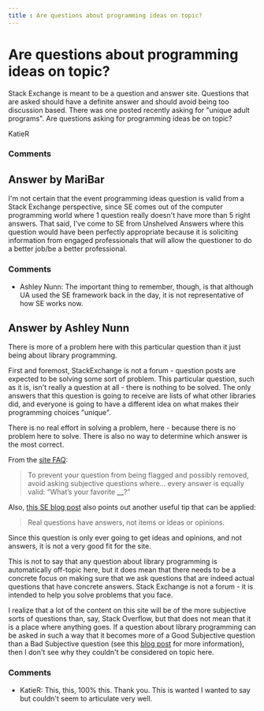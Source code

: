 ```yaml
---
title : Are questions about programming ideas on topic?
---
```

Are questions about programming ideas on topic?
=====================
Stack Exchange is meant to be a question and answer site. Questions that
are asked should have a definite answer and should avoid being too
discussion based. There was one posted recently asking for "unique adult
programs". Are questions asking for programming ideas be on topic?

KatieR

### Comments ###


Answer by MariBar
----------------
I'm not certain that the event programming ideas question is valid from
a Stack Exchange perspective, since SE comes out of the computer
programming world where 1 question really doesn't have more than 5 right
answers. That said, I've come to SE from Unshelved Answers where this
question would have been perfectly appropriate because it is soliciting
information from engaged professionals that will allow the questioner to
do a better job/be a better professional.

### Comments ###
* Ashley Nunn: The important thing to remember, though, is that although UA used the SE
framework back in the day, it is not representative of how SE works now.

Answer by Ashley Nunn
----------------
There is more of a problem here with this particular question than it
just being about library programming.

First and foremost, StackExchange is not a forum - question posts are
expected to be solving some sort of problem. This particular question,
such as it is, isn't really a question at all - there is nothing to be
solved. The only answers that this question is going to receive are
lists of what other libraries did, and everyone is going to have a
different idea on what makes their programming choices "unique".

There is no real effort in solving a problem, here - because there is no
problem here to solve. There is also no way to determine which answer is
the most correct.

From the [site FAQ](http://libraries.stackexchange.com/faq#dontask):

> To prevent your question from being flagged and possibly removed,
> avoid asking subjective questions where... every answer is equally
> valid: “What’s your favorite **\_\_**?”

Also, [this SE blog
post](http://blog.stackoverflow.com/2011/01/real-questions-have-answers/)
also points out another useful tip that can be applied:

> Real questions have answers, not items or ideas or opinions.

Since this question is only ever going to get ideas and opinions, and
not answers, it is not a very good fit for the site.

This is not to say that any question about library programming is
automatically off-topic here, but it does mean that there needs to be a
concrete focus on making sure that we ask questions that are indeed
actual questions that have concrete answers. Stack Exchange is not a
forum - it is intended to help you solve problems that you face.

I realize that a lot of the content on this site will be of the more
subjective sorts of questions than, say, Stack Overflow, but that does
not mean that it is a place where anything goes. If a question about
library programming can be asked in such a way that it becomes more of a
Good Subjective question than a Bad Subjective question (see this [blog
post](http://blog.stackoverflow.com/2010/09/good-subjective-bad-subjective/)
for more information), then I don't see why they couldn't be considered
on topic here.

### Comments ###
* KatieR: This, this, 100% this. Thank you. This is wanted I wanted to say but
couldn't seem to articulate very well.

